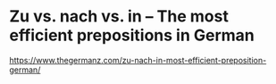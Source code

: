 # Zu vs. nach vs. in – The most efficient prepositions in German



https://www.thegermanz.com/zu-nach-in-most-efficient-preposition-german/